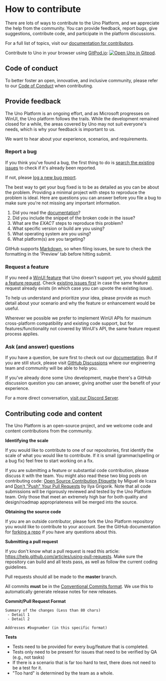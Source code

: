 # How to contribute

There are lots of ways to contribute to the Uno Platform, and we appreciate the help from the community. You can provide feedback, report bugs, give suggestions, contribute code, and participate in the platform discussions.

For a full list of topics, visit our [documentation for contributors](https://platform.uno/docs/articles/uno-development/contributing-intro.html).

Contribute to Uno in your browser using [GitPod.io](https://gitpod.io): [![Open Uno in Gitpod](https://gitpod.io/button/open-in-gitpod.svg)](https://gitpod.io/#https://github.com/unoplatform/uno).

## Code of conduct

To better foster an open, innovative, and inclusive community, please refer to our [Code of Conduct](CODE_OF_CONDUCT.md) when contributing.

## Provide feedback

The Uno Platform is an ongoing effort, and as Microsoft progresses on WinUI, the Uno platform follows the trails. While the development remained closed for a while, the areas covered by Uno may not suit everyone's needs, which is why your feedback is important to us.

We want to hear about your experience, scenarios, and requirements.

### Report a bug

If you think you've found a bug, the first thing to do is [search the existing issues](https://github.com/unoplatform/Uno/issues?q=is%3Aissue+is%3Aopen+label%3Akind%2Fbug) to check if it's already been reported.

If not, please [log a new bug report](https://github.com/unoplatform/uno/issues/new?labels=kind%2Fbug%2C+triage%2Funtriaged&template=bug-report.md).

The best way to get your bug fixed is to be as detailed as you can be about the problem.
Providing a minimal project with steps to reproduce the problem is ideal.
Here are questions you can answer before you file a bug to make sure you're not missing any important information.

1. Did you read the [documentation](https://platform.uno/docs/articles/intro.html)?
2. Did you include the snippet of the broken code in the issue?
3. What are the *EXACT* steps to reproduce this problem?
4. What specific version or build are you using?
5. What operating system are you using?
6. What platform(s) are you targeting?

GitHub supports [Markdown](https://help.github.com/articles/github-flavored-markdown/), so when filing issues, be sure to check the formatting in the 'Preview' tab before hitting submit.

### Request a feature

If you need a [WinUI feature](https://learn.microsoft.com/uwp/api/microsoft.ui.xaml.controls) that Uno doesn't support yet, you should [submit a feature request](https://github.com/unoplatform/uno/issues/new?labels=kind%2Fenhancement%2C+triage%2Funtriaged&template=enhancement.md). Check [existing issues first](https://github.com/unoplatform/uno/issues?q=is%3Aissue+is%3Aopen+label%3Akind%2Fenhancement) in case the same feature request already exists (in which case you can upvote the existing issue).

To help us understand and prioritize your idea, please provide as much detail about your scenario and why the feature or enhancement would be useful.

Wherever we possible we prefer to implement WinUI APIs for maximum cross-platform compatibility and existing code support, but for features/functionality not covered by WinUI's API, the same feature request process applies.

### Ask (and answer) questions

If you have a question, be sure first to check out our [documentation](https://platform.uno/docs/articles/intro.html). But if you are still stuck, please visit [GitHub Discussions](https://github.com/unoplatform/uno/discussions) where our engineering team and community will be able to help you.

If you've already done some Uno development, maybe there's a GitHub discussion question you can answer, giving another user the benefit of your experience.

For a more direct conversation, [visit our Discord Server](https://platform.uno/discord).

## Contributing code and content

The Uno Platform is an open-source project, and we welcome code and content contributions from the community.

**Identifying the scale**

If you would like to contribute to one of our repositories, first identify the scale of what you would like to contribute. If it is small (grammar/spelling or a bug fix) feel free to start working on a fix.

If you are submitting a feature or substantial code contribution, please discuss it with the team. You might also read these two blog posts on contributing code: [Open Source Contribution Etiquette](http://tirania.org/blog/archive/2010/Dec-31.html) by Miguel de Icaza and [Don't "Push" Your Pull Requests](https://www.igvita.com/2011/12/19/dont-push-your-pull-requests/) by Ilya Grigorik. Note that all code submissions will be rigorously reviewed and tested by the Uno Platform team. Only those that meet an extremely high bar for both quality and design/roadmap appropriateness will be merged into the source.

**Obtaining the source code**

If you are an outside contributor, please fork the Uno Platform repository you would like to contribute to your account. See the GitHub documentation for [forking a repo](https://help.github.com/articles/fork-a-repo/) if you have any questions about this.

**Submitting a pull request**

If you don't know what a pull request is read this article: https://help.github.com/articles/using-pull-requests. Make sure the repository can build and all tests pass, as well as follow the current coding guidelines.

Pull requests should all be made to the **master** branch.

All commits **must** be in the [Conventional Commits format](doc/articles/uno-development/git-conventional-commits.md). We use this to automatically generate release notes for new releases.

**Commit/Pull Request Format**

```
Summary of the changes (Less than 80 chars)
 - Detail 1
 - Detail 2

Addresses #bugnumber (in this specific format)
```

**Tests**

-  Tests need to be provided for every bug/feature that is completed.
-  Tests only need to be present for issues that need to be verified by QA (e.g., not tasks)
-  If there is a scenario that is far too hard to test, there does not need to be a test for it.
  - "Too hard" is determined by the team as a whole.
